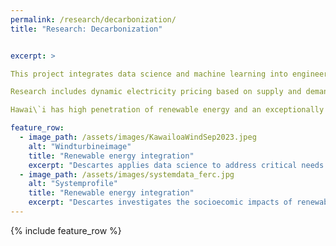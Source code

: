 ```yaml
---
permalink: /research/decarbonization/
title: "Research: Decarbonization"


excerpt: >

This project integrates data science and machine learning into engineering and social science frameworks to address challenges in creating low-carbon power systems with large shares of renewable energy sources.  

Research includes dynamic electricity pricing based on supply and demand; reinforcement learning to control home appliances; federated learning at the grid edge for enhanced security and privacy; and policies to implement equitable energy transition and assist low-income households in adopting decarbonization technology, where machine learning is instrumental. 

Hawai\`i has high penetration of renewable energy and an exceptionally high share of households with rooftop solar systems in the United States. Thus Hawai\`i  and the UHM campus form a natural `living laboratory' to conduct experiments to evaluate and validate the research. 

feature_row:
  - image_path: /assets/images/KawailoaWindSep2023.jpeg
    alt: "Windturbineimage"
    title: "Renewable energy integration"
    excerpt: "Descartes applies data science to address critical needs in the pathway to decarbonization."
  - image_path: /assets/images/systemdata_ferc.jpg
    alt: "Systemprofile"
    title: "Renewable energy integration"
    excerpt: "Descartes investigates the socioecomic impacts of renewables integration."
---
```


{% include feature_row %}

